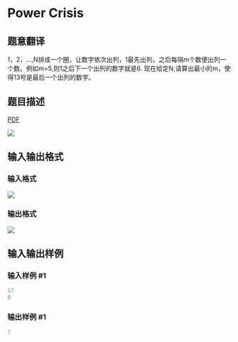 # Power Crisis

## 题意翻译

1，2，...,N排成一个圈，让数字依次出列，1最先出列，之后每隔m个数便出列一个数。例如m=5,则1之后下一个出列的数字就是6. 现在给定N,请算出最小的m，使得13号是最后一个出列的数字。

## 题目描述

[problemUrl]: https://uva.onlinejudge.org/index.php?option=com_onlinejudge&Itemid=8&category=3&page=show_problem&problem=87

[PDF](https://uva.onlinejudge.org/external/1/p151.pdf)

![](https://cdn.luogu.com.cn/upload/vjudge_pic/UVA151/2b7fc9e4df48b383902b9f5285f0316b5f437407.png)

## 输入输出格式

### 输入格式

![](https://cdn.luogu.com.cn/upload/vjudge_pic/UVA151/e69ea5e0da52f9c6b45414318b78dab4f5faf403.png)

### 输出格式

![](https://cdn.luogu.com.cn/upload/vjudge_pic/UVA151/47bd9da34308490bfea1a9eb4e0baa05fdd433d1.png)

## 输入输出样例

### 输入样例 #1

```cpp
17
0
```


### 输出样例 #1

```cpp
7
```


